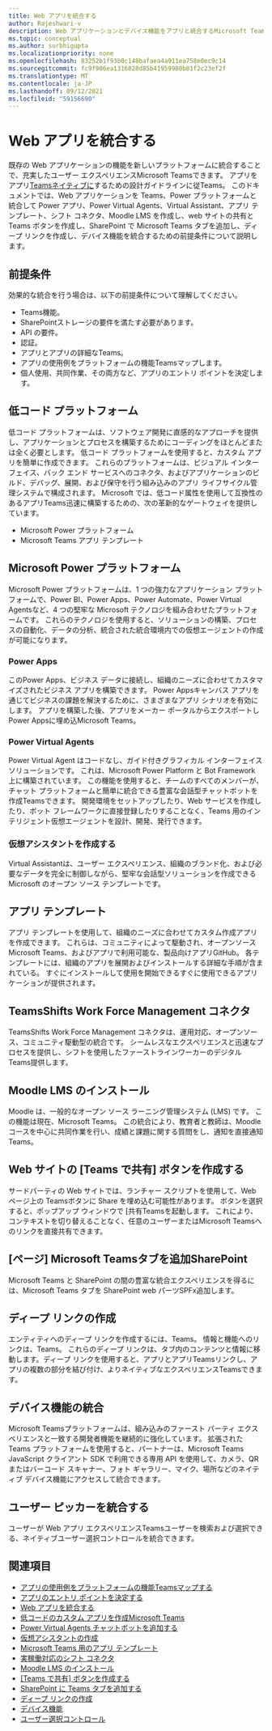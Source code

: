 ```yaml
---
title: Web アプリを統合する
author: Rajeshwari-v
description: Web アプリケーションとデバイス機能をアプリと統合するMicrosoft Teams概要。
ms.topic: conceptual
ms.author: surbhigupta
ms.localizationpriority: none
ms.openlocfilehash: 83252b1f93b0c148bafaea4a911ea758e0ec9c14
ms.sourcegitcommit: fc9f906ea1316028d85b41959980b81f2c23ef2f
ms.translationtype: MT
ms.contentlocale: ja-JP
ms.lasthandoff: 09/12/2021
ms.locfileid: "59156690"
---
```

# <a name="integrate-web-apps"></a>Web アプリを統合する

既存の Web アプリケーションの機能を新しいプラットフォームに統合することで、充実したユーザー エクスペリエンスMicrosoft Teamsできます。 アプリをアプリ[Teamsネイティブに](~/concepts/design/understand-use-cases.md)するための設計ガイドラインに従Teams。
このドキュメントでは、Web アプリケーションを Teams、Power プラットフォームと統合して Power アプリ、Power Virtual Agents、Virtual Assistant、アプリ テンプレート、シフト コネクタ、Moodle LMS を作成し、web サイトの共有と Teams ボタンを作成し、SharePoint で Microsoft Teams タブを追加し、ディープ リンクを作成し、デバイス機能を統合するための前提条件について説明します。

## <a name="prerequisites"></a>前提条件   

効果的な統合を行う場合は、以下の前提条件について理解してください。
* Teams機能。 
* SharePointストレージの要件を満たす必要があります。
* API の要件。
* 認証。
* アプリとアプリの詳細なTeams。
* アプリの使用例をプラットフォームの機能Teamsマップします。
* 個人使用、共同作業、その両方など、アプリのエントリ ポイントを決定します。

## <a name="low-code-platforms"></a>低コード プラットフォーム

低コード プラットフォームは、ソフトウェア開発に直感的なアプローチを提供し、アプリケーションとプロセスを構築するためにコーディングをほとんどまたは全く必要とします。 低コード プラットフォームを使用すると、カスタム アプリを簡単に作成できます。 これらのプラットフォームは、ビジュアル インターフェイス、バック エンド サービスへのコネクタ、およびアプリケーションのビルド、デバッグ、展開、および保守を行う組み込みのアプリ ライフサイクル管理システムで構成されます。 Microsoft では、低コード属性を使用して互換性のあるアプリTeams迅速に構築するための、次の革新的なゲートウェイを提供しています。
* Microsoft Power プラットフォーム
* Microsoft Teams アプリ テンプレート

## <a name="microsoft-power-platform"></a>Microsoft Power プラットフォーム

Microsoft Power プラットフォームは、1 つの強力なアプリケーション プラットフォームで、Power BI、Power Apps、Power Automate、Power Virtual Agentsなど、4 つの堅牢な Microsoft テクノロジを組み合わせたプラットフォームです。 これらのテクノロジを使用すると、ソリューションの構築、プロセスの自動化、データの分析、統合された統合環境内での仮想エージェントの作成が可能になります。

### <a name="power-apps"></a>Power Apps

このPower Apps、ビジネス データに接続し、組織のニーズに合わせてカスタマイズされたビジネス アプリを構築できます。 Power Appsキャンバス アプリを通じてビジネスの課題を解決するために、さまざまなアプリ シナリオを有効にします。 アプリを構築した後、アプリをメーカー ポータルからエクスポートしPower Appsに埋め込Microsoft Teams。

### <a name="power-virtual-agents"></a>Power Virtual Agents

Power Virtual Agent はコードなし、ガイド付きグラフィカル インターフェイス ソリューションです。 これは、Microsoft Power Platform と Bot Framework 上に構築されています。 この機能を使用すると、チームのすべてのメンバーが、チャット プラットフォームと簡単に統合できる豊富な会話型チャットボットを作成Teamsできます。 開発環境をセットアップしたり、Web サービスを作成したり、ボット フレームワークに直接登録したりすることなく、Teams 用のインテリジェント仮想エージェントを設計、開発、発行できます。

### <a name="create-virtual-assistant"></a>仮想アシスタントを作成する

Virtual Assistantは、ユーザー エクスペリエンス、組織のブランド化、および必要なデータを完全に制御しながら、堅牢な会話型ソリューションを作成できる Microsoft のオープン ソース テンプレートです。 

## <a name="app-templates"></a>アプリ テンプレート

アプリ テンプレートを使用して、組織のニーズに合わせてカスタム作成アプリを作成できます。 これらは、コミュニティによって駆動され、オープンソースMicrosoft Teams、およびアプリで利用可能な、製品向けアプリGitHub。 各テンプレートには、組織のアプリを展開およびインストールする詳細な手順が含まれている。 すぐにインストールして使用を開始できるすぐに使用できるアプリケーションが提供されます。 

## <a name="teams-shifts-work-force-management-connectors"></a>TeamsShifts Work Force Management コネクタ

TeamsShifts Work Force Management コネクタは、運用対応、オープンソース、コミュニティ駆動型の統合です。 シームレスなエクスペリエンスと迅速なプロセスを提供し、シフトを使用したファーストラインワーカーのデジタルTeams提供します。

## <a name="install-moodle-lms"></a>Moodle LMS のインストール

Moodle は、一般的なオープン ソース ラーニング管理システム (LMS) です。 この機能は現在、Microsoft Teams。 この統合により、教育者と教師は、Moodle コースを中心に共同作業を行い、成績と課題に関する質問をし、通知を直接通知Teams。

## <a name="create-a-share-to-teams-button-for-your-website"></a>Web サイトの [Teams で共有] ボタンを作成する

サードパーティの Web サイトでは、ランチャー スクリプトを使用して、Web ページ上の Teamsボタンに Share を埋め込む可能性があります。 ボタンを選択すると、ポップアップ ウィンドウで [共有Teamsを起動します。 これにより、コンテキストを切り替えることなく、任意のユーザーまたはMicrosoft Teamsへのリンクを直接共有できます。

## <a name="add-a-microsoft-teams-tab-in-sharepoint"></a>[ページ] Microsoft Teamsタブを追加SharePoint

Microsoft Teams と SharePoint の間の豊富な統合エクスペリエンスを得るには、Microsoft Teams タブを SharePoint web パーツSPFx追加します。 

## <a name="create-deep-link"></a>ディープ リンクの作成

エンティティへのディープ リンクを作成するには、Teams。 情報と機能へのリンクは、Teams。 これらのディープ リンクは、タブ内のコンテンツと情報に移動します。ディープ リンクを使用すると、アプリとアプリTeamsリンクし、アプリの複数の部分を結び付け、よりネイティブなエクスペリエンスTeamsできます。

## <a name="integrate-device-capabilities"></a>デバイス機能の統合

Microsoft Teamsプラットフォームは、組み込みのファースト パーティ エクスペリエンスと一致する開発者機能を継続的に強化しています。 拡張された Teams プラットフォームを使用すると、パートナーは、Microsoft Teams JavaScript クライアント SDK で利用できる専用 API を使用して、カメラ、QR またはバーコード スキャナー、フォト ギャラリー、マイク、場所などのネイティブ デバイス機能にアクセスして統合できます。 

## <a name="integrate-people-picker"></a>ユーザー ピッカーを統合する

ユーザーが Web アプリ エクスペリエンスTeamsユーザーを検索および選択できる、ネイティブユーザー選択コントロールを統合できます。

## <a name="see-also"></a>関連項目

* [アプリの使用例をプラットフォームの機能Teamsマップする](~/concepts/design/map-use-cases.md)
* [アプリのエントリ ポイントを決定する](~/concepts/extensibility-points.md)
* [Web アプリを統合する](~/samples/integrating-web-apps.md)
* [低コードのカスタム アプリを作成Microsoft Teams](~/samples/teams-low-code-solutions.md)
* [Power Virtual Agents チャットボットを追加する](~/bots/how-to/add-power-virtual-agents-bot-to-teams.md)
* [仮想アシスタントの作成](~/samples/virtual-assistant.md)
* [Microsoft Teams 用のアプリ テンプレート](~/samples/app-templates.md)
* [実稼働対応のシフト コネクタ](~/samples/shifts-wfm-connectors.md)
* [Moodle LMS のインストール](~/resources/moodleinstructions.md)
* [[Teams で共有] ボタンを作成する](~/concepts/build-and-test/share-to-teams.md)
* [SharePoint に Teams タブを追加する](~/tabs/how-to/tabs-in-sharepoint.md)
* [ディープ リンクの作成](~/concepts/build-and-test/deep-links.md)
* [デバイス機能](~/concepts/device-capabilities/device-capabilities-overview.md)
* [ユーザー選択コントロール](~/concepts/device-capabilities/people-picker-capability.md)

